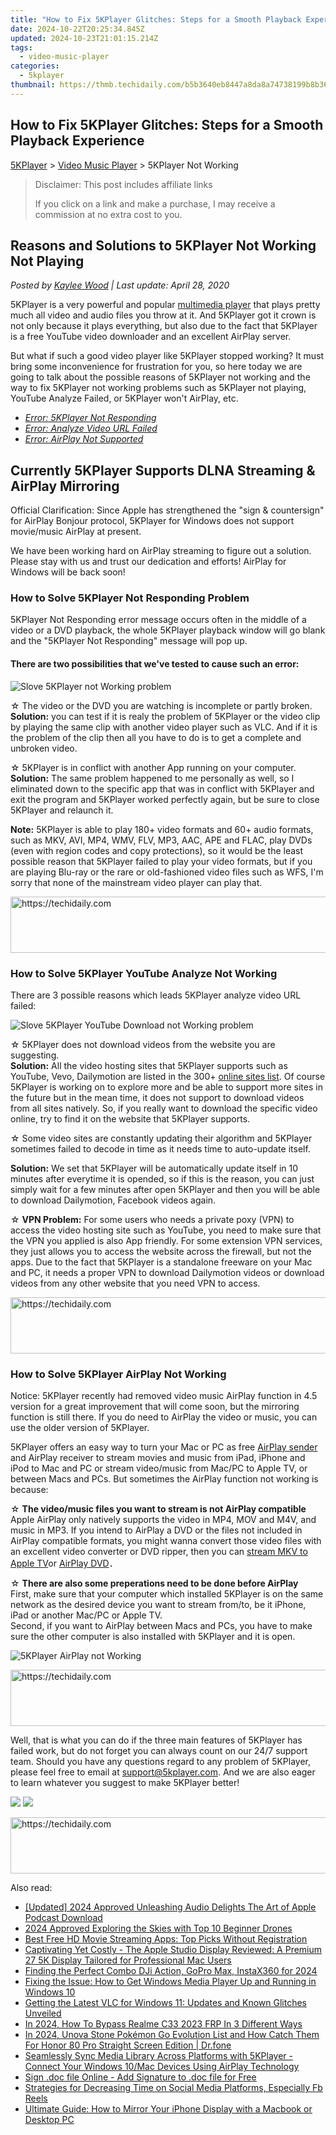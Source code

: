 ```yaml
---
title: "How to Fix 5KPlayer Glitches: Steps for a Smooth Playback Experience"
date: 2024-10-22T20:25:34.845Z
updated: 2024-10-23T21:01:15.214Z
tags:
  - video-music-player
categories:
  - 5kplayer
thumbnail: https://thmb.techidaily.com/b5b3640eb8447a8da8a74738199b8b360c48cf8e077b803fb67d66a6527f20f0.jpg
---
```


## How to Fix 5KPlayer Glitches: Steps for a Smooth Playback Experience

[5KPlayer](https://tools.techidaily.com/5kplayer/products/) \> [Video Music Player](https://tools.techidaily.com/5kplayer/video-music-player/) \> 5KPlayer Not Working

>  Disclaimer: This post includes affiliate links
>
>  If you click on a link and make a purchase, I may receive a commission at no extra cost to you.
>

## Reasons and Solutions to 5KPlayer Not Working Not Playing

 _Posted by [Kaylee Wood](https://www.quora.com/profile/Amanda-Hu-21) | Last update: April 28, 2020_

5KPlayer is a very powerful and popular [multimedia player](https://tools.techidaily.com/5kplayer/video-music-player/) that plays pretty much all video and audio files you throw at it. And 5KPlayer got it crown is not only because it plays everything, but also due to the fact that 5KPlayer is a free YouTube video downloader and an excellent AirPlay server.

But what if such a good video player like 5KPlayer stopped working? It must bring some inconvenience for frustration for you, so here today we are going to talk about the possible reasons of 5KPlayer not working and the way to fix 5KPlayer not working problems such as 5KPlayer not playing, YouTube Analyze Failed, or 5KPlayer won't AirPlay, etc. 

* [_Error: 5KPlayer Not Responding_](https://tools.techidaily.com/5kplayer/video-music-player/)
* [_Error: Analyze Video URL Failed_](https://tools.techidaily.com/5kplayer/video-music-player/)
* [_Error: AirPlay Not Supported_](https://tools.techidaily.com/5kplayer/video-music-player/)

## Currently **5KPlayer** Supports DLNA Streaming & AirPlay Mirroring

Official Clarification: Since Apple has strengthened the "sign & countersign" for AirPlay Bonjour protocol, 5KPlayer for Windows does not support movie/music AirPlay at present.

We have been working hard on AirPlay streaming to figure out a solution. Please stay with us and trust our dedication and efforts! AirPlay for Windows will be back soon!

### How to Solve 5KPlayer Not Responding Problem

5KPlayer Not Responding error message occurs often in the middle of a video or a DVD playback, the whole 5KPlayer playback window will go blank and the "5KPlayer Not Responding" message will pop up. 

#### **There are two possibilities that we've tested to cause such an error:**

![Slove 5KPlayer not Working problem](https://www.5kplayer.com/video-music-player/img/5kp-not-working.jpg)

☆ The video or the DVD you are watching is incomplete or partly broken.   
**Solution:** you can test if it is realy the problem of 5KPlayer or the video clip by playing the same clip with another video player such as VLC. And if it is the problem of the clip then all you have to do is to get a complete and unbroken video.

 ☆ 5KPlayer is in conflict with another App running on your computer.   
**Solution:** The same problem happened to me personally as well, so I eliminated down to the specific app that was in conflict with 5KPlayer and exit the program and 5KPlayer worked perfectly again, but be sure to close 5KPlayer and relaunch it.

**Note:** 5KPlayer is able to play 180+ video formats and 60+ audio formats, such as MKV, AVI, MP4, WMV, FLV, MP3, AAC, APE and FLAC, play DVDs (even with region codes and copy protections), so it would be the least possible reason that 5KPlayer failed to play your video formats, but if you are playing Blu-ray or the rare or old-fashioned video files such as WFS, I'm sorry that none of the mainstream video player can play that. 

<!-- affiliate ads begin -->
<a href="https://imp.i110150.net/c/5597632/798165/11305" target="_top" id="798165">
  <img src="//a.impactradius-go.com/display-ad/11305-798165" border="0" alt="https://techidaily.com" width="728" height="90"/>
</a>
<img height="0" width="0" src="https://imp.i110150.net/i/5597632/798165/11305" style="position:absolute;visibility:hidden;" border="0" />
<!-- affiliate ads end -->

###  How to Solve 5KPlayer YouTube Analyze Not Working

There are 3 possible reasons which leads 5KPlayer analyze video URL failed:

![Slove 5KPlayer YouTube Download not Working problem](https://www.5kplayer.com/video-music-player/img/5kplayer-downloader-not-working.jpg)

☆ 5KPlayer does not download videos from the website you are suggesting.   
**Solution:** All the video hosting sites that 5KPlayer supports such as YouTube, Vevo, Dailymotion are listed in the 300+ [online sites list](https://tools.techidaily.com/5kplayer/youtube-download/). Of course 5KPlayer is working on to explore more and be able to support more sites in the future but in the mean time, it does not support to download videos from all sites natively. So, if you really want to download the specific video online, try to find it on the website that 5KPlayer supports. 

 ☆ Some video sites are constantly updating their algorithm and 5KPlayer sometimes failed to decode in time as it needs time to auto-update itself. 

**Solution:** We set that 5KPlayer will be automatically update itself in 10 minutes after everytime it is opended, so if this is the reason, you can just simply wait for a few minutes after open 5KPlayer and then you will be able to download Dailymotion, Facebook videos again. 

 ☆ **VPN Problem:** For some users who needs a private poxy (VPN) to access the video hosting site such as YouTube, you need to make sure that the VPN you applied is also App friendly. For some extension VPN services, they just allows you to access the website across the firewall, but not the apps. Due to the fact that 5KPlayer is a standalone freeware on your Mac and PC, it needs a proper VPN to download Dailymotion videos or download videos from any other website that you need VPN to access. 

<!-- affiliate ads begin -->
<a href="https://aligracehair.sjv.io/c/5597632/2036472/19272" target="_top" id="2036472">
  <img src="//a.impactradius-go.com/display-ad/19272-2036472" border="0" alt="https://techidaily.com" width="728" height="90"/>
</a>
<img height="0" width="0" src="https://aligracehair.sjv.io/i/5597632/2036472/19272" style="position:absolute;visibility:hidden;" border="0" />
<!-- affiliate ads end -->

###  How to Solve 5KPlayer AirPlay Not Working

Notice: 5KPlayer recently had removed video music AirPlay function in 4.5 version for a great improvement that will come soon, but the mirroring function is still there. If you do need to AirPlay the video or music, you can use the older version of 5KPlayer.

5KPlayer offers an easy way to turn your Mac or PC as free [AirPlay sender](https://tools.techidaily.com/5kplayer/airplay/) and AirPlay receiver to stream movies and music from iPad, iPhone and iPod to Mac and PC or stream video/music from Mac/PC to Apple TV, or between Macs and PCs. But sometimes the AirPlay function not working is because: 

☆   **The video/music files you want to stream is not AirPlay compatible**   
Apple AirPlay only natively supports the video in MP4, MOV and M4V, and music in MP3\. If you intend to AirPlay a DVD or the files not included in AirPlay compatible formats, you might wanna convert those video files with an excellent video converter or DVD ripper, then you can [stream MKV to Apple TV](https://tools.techidaily.com/5kplayer/airplay/)or [AirPlay DVD](https://tools.techidaily.com/5kplayer/airplay/)． 

☆ **There are also some preperations need to be done before AirPlay**  
 First, make sure that your computer which installed 5KPlayer is on the same network as the desired device you want to stream from/to, be it iPhone, iPad or another Mac/PC or Apple TV.   
 Second, if you want to AirPlay between Macs and PCs, you have to make sure the other computer is also installed with 5KPlayer and it is open. 

![5KPlayer AirPlay not Working](https://www.5kplayer.com/video-music-player/img/5kplayer-airplay-not-working.jpg) 

<!-- affiliate ads begin -->
<a href="https://appsumo.8odi.net/c/5597632/2118325/7443" target="_top" id="2118325">
  <img src="//a.impactradius-go.com/display-ad/7443-2118325" border="0" alt="https://techidaily.com" width="728" height="90"/>
</a>
<img height="0" width="0" src="https://appsumo.8odi.net/i/5597632/2118325/7443" style="position:absolute;visibility:hidden;" border="0" />
<!-- affiliate ads end -->

Well, that is what you can do if the three main features of 5KPlayer has failed work, but do not forget you can always count on our 24/7 support team. Should you have any questions regard to any problem of 5KPlayer, please feel free to email at [support@5kplayer.com](https://tools.techidaily.com/5kplayer/video-music-player/). And we are also eager to learn whatever you suggest to make 5KPlayer better!

[![](https://www.5kplayer.com/video-music-player/../button/freedownwhitewin.png)](https://tools.techidaily.com/5kplayer/products/) [![](https://www.5kplayer.com/video-music-player/../button/freedownbackmac.png)](https://tools.techidaily.com/5kplayer/products/)

<!-- affiliate ads begin -->
<a href="https://bluetties.sjv.io/c/5597632/2141687/17094" target="_top" id="2141687">
  <img src="//a.impactradius-go.com/display-ad/17094-2141687" border="0" alt="https://techidaily.com" width="728" height="90"/>
</a>
<img height="0" width="0" src="https://bluetties.sjv.io/i/5597632/2141687/17094" style="position:absolute;visibility:hidden;" border="0" />
<!-- affiliate ads end -->

<ins class="adsbygoogle"
     style="display:block"
     data-ad-format="autorelaxed"
     data-ad-client="ca-pub-7571918770474297"
     data-ad-slot="1223367746"></ins>

<ins class="adsbygoogle"
     style="display:block"
     data-ad-client="ca-pub-7571918770474297"
     data-ad-slot="8358498916"
     data-ad-format="auto"
     data-full-width-responsive="true"></ins>

<span class="atpl-alsoreadstyle">Also read:</span>
<div><ul>
<li><a href="https://fox-friendly.techidaily.com/updated-2024-approved-unleashing-audio-delights-the-art-of-apple-podcast-download/"><u>[Updated] 2024 Approved Unleashing Audio Delights The Art of Apple Podcast Download</u></a></li>
<li><a href="https://some-knowledge.techidaily.com/2024-approved-exploring-the-skies-with-top-10-beginner-drones/"><u>2024 Approved Exploring the Skies with Top 10 Beginner Drones</u></a></li>
<li><a href="https://media-tips.techidaily.com/best-free-hd-movie-streaming-apps-top-picks-without-registration/"><u>Best Free HD Movie Streaming Apps: Top Picks Without Registration</u></a></li>
<li><a href="https://tech-savvy.techidaily.com/captivating-yet-costly-the-apple-studio-display-reviewed-a-premium-27-5k-display-tailored-for-professional-mac-users/"><u>Captivating Yet Costly - The Apple Studio Display Reviewed: A Premium 27 5K Display Tailored for Professional Mac Users</u></a></li>
<li><a href="https://some-techniques.techidaily.com/finding-the-perfect-combo-dji-action-gopro-max-instax360-for-2024/"><u>Finding the Perfect Combo DJi Action, GoPro Max, InstaX360 for 2024</u></a></li>
<li><a href="https://media-tips.techidaily.com/fixing-the-issue-how-to-get-windows-media-player-up-and-running-in-windows-10/"><u>Fixing the Issue: How to Get Windows Media Player Up and Running in Windows 10</u></a></li>
<li><a href="https://media-tips.techidaily.com/getting-the-latest-vlc-for-windows-11-updates-and-known-glitches-unveiled/"><u>Getting the Latest VLC for Windows 11: Updates and Known Glitches Unveiled</u></a></li>
<li><a href="https://bypass-frp.techidaily.com/in-2024-how-to-bypass-realme-c33-2023-frp-in-3-different-ways-by-drfone-android/"><u>In 2024, How To Bypass Realme C33 2023 FRP In 3 Different Ways</u></a></li>
<li><a href="https://pokemon-go-android.techidaily.com/in-2024-unova-stone-pokemon-go-evolution-list-and-how-catch-them-for-honor-80-pro-straight-screen-edition-drfone-by-drfone-virtual-android/"><u>In 2024, Unova Stone Pokémon Go Evolution List and How Catch Them For Honor 80 Pro Straight Screen Edition | Dr.fone</u></a></li>
<li><a href="https://media-tips.techidaily.com/seamlessly-sync-media-library-across-platforms-with-5kplayer-connect-your-windows-10mac-devices-using-airplay-technology/"><u>Seamlessly Sync Media Library Across Platforms with 5KPlayer - Connect Your Windows 10/Mac Devices Using AirPlay Technology</u></a></li>
<li><a href="https://techidaily.com/sign-doc-file-online-add-signature-to-doc-file-for-free-by-ldigisigner-sign-a-word-sign-a-word/"><u>Sign .doc file Online - Add Signature to .doc file for Free</u></a></li>
<li><a href="https://facebook.techidaily.com/strategies-for-decreasing-time-on-social-media-platforms-especially-fb-reels/"><u>Strategies for Decreasing Time on Social Media Platforms, Especially Fb Reels</u></a></li>
<li><a href="https://media-tips.techidaily.com/ultimate-guide-how-to-mirror-your-iphone-display-with-a-macbook-or-desktop-pc/"><u>Ultimate Guide: How to Mirror Your iPhone Display with a Macbook or Desktop PC</u></a></li>
</ul></div>

